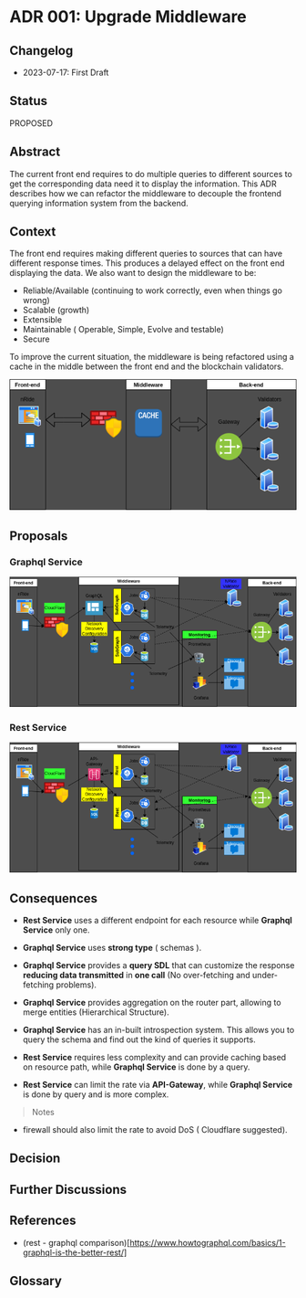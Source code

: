 # ADR 001: Upgrade Middleware

## Changelog

* 2023-07-17: First Draft

## Status

PROPOSED

## Abstract

The current front end requires to do multiple queries to different sources to get the corresponding data need it to display the information. This ADR describes
how we can refactor the middleware to decouple the frontend querying information system from the backend.

## Context

The front end requires making different queries to sources that can have different response times.
This produces a delayed effect on the front end displaying the data. 
We also want to design the middleware to be:

* Reliable/Available (continuing to work correctly, even when things go wrong)
* Scalable (growth)
* Extensible
* Maintainable ( Operable, Simple, Evolve and testable)
* Secure

To improve the current situation, the middleware is being refactored using a cache in the middle between the front end and the blockchain validators.

![architecture-cache](../uml/adr-001-a.drawio.png)

## Proposals

### Graphql Service

![architecture-cache](../uml/adr-001-b.drawio.png)

### Rest Service

![architecture-cache](../uml/adr-001-c.drawio.png)

## Consequences

* **Rest Service** uses a different endpoint for each resource while **Graphql Service** only one.
* **Graphql Service** uses **strong type** ( schemas ).
* **Graphql Service** provides a **query SDL** that can customize the response **reducing data transmitted** in **one call** (No over-fetching and under-fetching problems).
* **Graphql Service** provides aggregation on the router part, allowing to merge entities (Hierarchical Structure).
* **Graphql Service** has an in-built introspection system. This allows you to query the schema and find out the kind of queries it supports.

* **Rest Service** requires less complexity and can provide caching based on resource path, while **Graphql Service** is done by a query.
* **Rest Service** can limit the rate via **API-Gateway**, while **Graphql Service** is done by query and is more complex.

> Notes

* firewall should also limit the rate to avoid DoS ( Cloudflare suggested).

## Decision


## Further Discussions


## References

* (rest - graphql comparison)[https://www.howtographql.com/basics/1-graphql-is-the-better-rest/]

## Glossary



